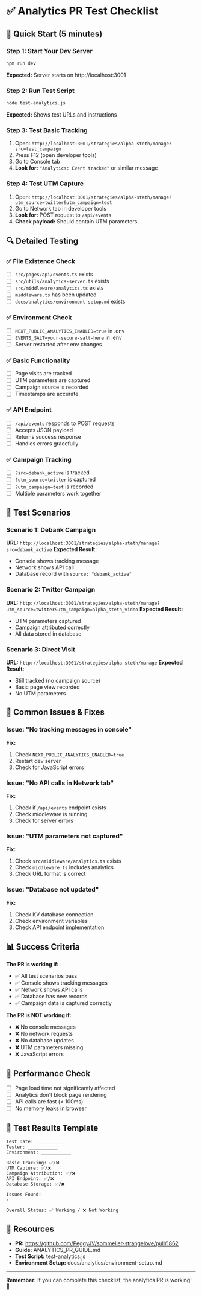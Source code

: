 # ✅ Analytics PR Test Checklist

## 🚀 Quick Start (5 minutes)

### Step 1: Start Your Dev Server

```bash
npm run dev
```

**Expected:** Server starts on http://localhost:3001

### Step 2: Run Test Script

```bash
node test-analytics.js
```

**Expected:** Shows test URLs and instructions

### Step 3: Test Basic Tracking

1. Open: `http://localhost:3001/strategies/alpha-steth/manage?src=test_campaign`
2. Press F12 (open developer tools)
3. Go to Console tab
4. **Look for:** `"Analytics: Event tracked"` or similar message

### Step 4: Test UTM Capture

1. Open: `http://localhost:3001/strategies/alpha-steth/manage?utm_source=twitter&utm_campaign=test`
2. Go to Network tab in developer tools
3. **Look for:** POST request to `/api/events`
4. **Check payload:** Should contain UTM parameters

## 🔍 Detailed Testing

### ✅ File Existence Check

- [ ] `src/pages/api/events.ts` exists
- [ ] `src/utils/analytics-server.ts` exists
- [ ] `src/middleware/analytics.ts` exists
- [ ] `middleware.ts` has been updated
- [ ] `docs/analytics/environment-setup.md` exists

### ✅ Environment Check

- [ ] `NEXT_PUBLIC_ANALYTICS_ENABLED=true` in .env
- [ ] `EVENTS_SALT=your-secure-salt-here` in .env
- [ ] Server restarted after env changes

### ✅ Basic Functionality

- [ ] Page visits are tracked
- [ ] UTM parameters are captured
- [ ] Campaign source is recorded
- [ ] Timestamps are accurate

### ✅ API Endpoint

- [ ] `/api/events` responds to POST requests
- [ ] Accepts JSON payload
- [ ] Returns success response
- [ ] Handles errors gracefully

### ✅ Campaign Tracking

- [ ] `?src=debank_active` is tracked
- [ ] `?utm_source=twitter` is captured
- [ ] `?utm_campaign=test` is recorded
- [ ] Multiple parameters work together

## 🧪 Test Scenarios

### Scenario 1: Debank Campaign

**URL:** `http://localhost:3001/strategies/alpha-steth/manage?src=debank_active`
**Expected Result:**

- Console shows tracking message
- Network shows API call
- Database record with `source: "debank_active"`

### Scenario 2: Twitter Campaign

**URL:** `http://localhost:3001/strategies/alpha-steth/manage?utm_source=twitter&utm_campaign=alpha_steth_video`
**Expected Result:**

- UTM parameters captured
- Campaign attributed correctly
- All data stored in database

### Scenario 3: Direct Visit

**URL:** `http://localhost:3001/strategies/alpha-steth/manage`
**Expected Result:**

- Still tracked (no campaign source)
- Basic page view recorded
- No UTM parameters

## 🚨 Common Issues & Fixes

### Issue: "No tracking messages in console"

**Fix:**

1. Check `NEXT_PUBLIC_ANALYTICS_ENABLED=true`
2. Restart dev server
3. Check for JavaScript errors

### Issue: "No API calls in Network tab"

**Fix:**

1. Check if `/api/events` endpoint exists
2. Check middleware is running
3. Check for server errors

### Issue: "UTM parameters not captured"

**Fix:**

1. Check `src/middleware/analytics.ts` exists
2. Check `middleware.ts` includes analytics
3. Check URL format is correct

### Issue: "Database not updated"

**Fix:**

1. Check KV database connection
2. Check environment variables
3. Check API endpoint implementation

## 📊 Success Criteria

**The PR is working if:**

- ✅ All test scenarios pass
- ✅ Console shows tracking messages
- ✅ Network shows API calls
- ✅ Database has new records
- ✅ Campaign data is captured correctly

**The PR is NOT working if:**

- ❌ No console messages
- ❌ No network requests
- ❌ No database updates
- ❌ UTM parameters missing
- ❌ JavaScript errors

## 🎯 Performance Check

- [ ] Page load time not significantly affected
- [ ] Analytics don't block page rendering
- [ ] API calls are fast (< 100ms)
- [ ] No memory leaks in browser

## 📝 Test Results Template

```
Test Date: ___________
Tester: ___________
Environment: ___________

Basic Tracking: ✅/❌
UTM Capture: ✅/❌
Campaign Attribution: ✅/❌
API Endpoint: ✅/❌
Database Storage: ✅/❌

Issues Found:
-

Overall Status: ✅ Working / ❌ Not Working
```

## 🔗 Resources

- **PR:** https://github.com/PeggyJV/sommelier-strangelove/pull/1862
- **Guide:** ANALYTICS_PR_GUIDE.md
- **Test Script:** test-analytics.js
- **Environment Setup:** docs/analytics/environment-setup.md

---

**Remember:** If you can complete this checklist, the analytics PR is working! 🎉
